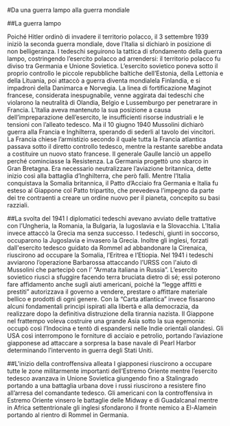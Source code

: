 #Da una guerra lampo alla guerra mondiale

##La guerra lampo

Poiché Hitler ordinò di invadere il territorio polacco, il 3 settembre 1939 iniziò la seconda guerra mondiale, dove l’Italia si dichiarò in posizione di non belligeranza. I tedeschi seguirono la tattica di sfondamento della guerra lampo, costringendo l’esercito polacco ad arrendersi: il territorio polacco fu diviso tra Germania e Unione Sovietica. L’esercito sovietico poneva sotto il proprio controllo le piccole repubbliche baltiche dell’Estonia, della Lettonia e della Lituania, poi attaccò a guerra diventa mondialela Finlandia, e si impadronì della Danimarca e Norvegia. La linea di fortificazione Maginot francese, considerata inespugnabile, venne aggirata dai tedeschi che violarono la neutralità di Olandia, Belgio e Lussemburgo per penetrarare in Francia. L’Italia aveva mantenuto la sua posizione a causa dell’impreparazione dell’esercito, le insufficienti risorse industriali e le tensioni con l’alleato tedesco. Ma il 10 giugno 1940 Mussolini dichiarò guerra alla Francia e Inghilterra, sperando di sederli al tavolo dei vincitori. La Francia chiese l’armistizio secondo il quale tutta la Francia atlantica passava sotto il diretto controllo tedesco, mentre la restante sarebbe andata a costituire un nuovo stato francese. Il generale Gaulle lanciò un appello perché cominciasse la Resistenza. La Germania progettò uno sbarco in Gran Bretagna. Era necessario neutralizzare l’aviazione britannica, dette inizio così alla battaglia d’Inghilterra, che però fallì. Mentre l’Italia conquistava la Somalia britannica, il Patto d’Acciaio fra Germania e Italia fu esteso al Giappone col Patto tripartito, che prevedeva l’impegno da parte dei tre contraenti a creare un ordine nuovo per il pianeta, concepito su basi razziali.


##La svolta del 1941
I diplomatici tedeschi avevano avviato delle trattative con l’Ungheria, la Romania, la Bulgaria, la Iugoslavia e la Slovacchia. L’Italia invece attaccò la Grecia ma senza successo. I tedeschi, giunti in soccorso, occuparono la Jugoslavia e invasero la Grecia. Inoltre gli inglesi, forzati dall'esercito tedesco guidato da Rommel ad abbandonare la Cirenaica, riuscirono ad occupare la Somalia, l’Eritrea e l’Etiopia.
Nel 1941 i tedeschi avviarono l’operazione Barbarossa attaccando l’URSS con l'aiuto di Mussolini che partecipò con l’ “Armata italiana in Russia”. L’esercito sovietico riuscì a sfuggire facendo terra bruciata dietro di sé; essi poterono fare affidamento anche sugli aiuti americani, poiché la “legge affitti e prestiti” autorizzava il governo a vendere, prestare o affittare materiale bellico e prodotti di ogni genere. Con la “Carta atlantica” invece fissarono alcuni fondamentali principi ispirati alla libertà e alla democrazia, da realizzare dopo la definitiva distruzione della tirannia nazista.
Il Giappone nel frattempo voleva costruire una grande Asia sotto la sua egemonia: occupò così l’Indocina e tentò di espandersi nelle Indie orientali olandesi. Gli USA così interrompono le forniture di acciaio e petrolio, portando l’aviazione giapponese ad attaccare a sorpresa la base navale di Pearl Harbor determinando l’intervento in guerra degli Stati Uniti.

##L'inizio della controffensiva alleata
I giapponesi riuscirono a occupare tutte le zone militarmente importanti dell’Estremo Oriente mentre l’esercito tedesco avanzava in Unione Sovietica giungendo fino a Stalingrado portando a una battaglia urbana dove i russi riuscirono a resistere fino all’arresa del comandante tedesco. Gli americani con la controffensiva in Estremo Oriente vinsero le battaglie delle Midway e di Guadalcanal mentre in Africa settentrionale gli inglesi sfondarono il fronte nemico a El-Alamein portando al rientro di Rommel in Germania.
